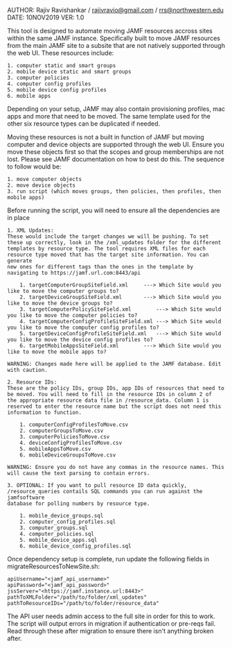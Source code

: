 AUTHOR: Rajiv Ravishankar / rajivravio@gmail.com / rrs@northwestern.edu
DATE: 10NOV2019
VER: 1.0

This tool is designed to automate moving JAMF resources accross sites within the same JAMF instance. Specifically built to move JAMF resources
from the main JAMF site to a subsite that are not natively supported through the web UI. These resources include:

 	1. computer static and smart groups
 	2. mobile device static and smart groups
 	3. computer policies
 	4. computer config profiles
 	5. mobile device config profiles
 	6. mobile apps

Depending on your setup, JAMF may also contain provisioning profiles, mac apps and more that need to be moved. The same template used for the 
other six resource types can be duplicated if needed.

Moving these resources is not a built in function of JAMF but moving computer and device objects are supported through the web UI. Ensure you 
move these objects first so that the scopes and group memberships are not lost. Please see JAMF documentation on how to best do this. The 
sequence to follow would be:

	1. move computer objects
	2. move device objects
	3. run script (which moves groups, then policies, then profiles, then mobile apps) 

Before running the script, you will need to ensure all the dependencies are in place 

	1. XML Updates:
	These would include the target changes we will be pushing. To set these up correctly, look in the /xml_updates folder for the different 
	templates by resource type. The tool requires XML files for each resource type moved that has the target site information. You can generate 
	new ones for different tags than the ones in the template by navigating to https://jamf.url.com:8443/api 

		1. targetComputerGroupSiteField.xml		---> Which Site would you like to move the computer groups to?
		2. targetDeviceGroupSiteField.xml		---> Which Site would you like to move the device groups to?
		3. targetComputerPolicySiteField.xml		---> Which Site would you like to move the computer policies to?
		4. targetComputerConfigProfileSiteField.xml	---> Which Site would you like to move the computer config profiles to?
		5. targetDeviceConfigProfileSiteField.xml	---> Which Site would you like to move the device config profiles to?
		6. targetMobileAppsSiteField.xml		---> Which Site would you like to move the mobile apps to?

	WARNING: Changes made here will be applied to the JAMF database. Edit with caution. 
	
	2. Resource IDs:
	These are the policy IDs, group IDs, app IDs of resources that need to be moved. You will need to fill in the resource IDs in column 2 of 
	the appropriate resource data file in /resource_data. Column 1 is reserved to enter the resource name but the script does not need this 
	information to function. 

		1. computerConfigProfilesToMove.csv
		2. computerGroupsToMove.csv
		3. computerPoliciesToMove.csv
		4. deviceConfigProfilesToMove.csv
		5. mobileAppsToMove.csv
		6. mobileDeviceGroupsToMove.csv

	WARNING: Ensure you do not have any commas in the resource names. This will cause the text parsing to contain errors.

	3. OPTIONAL: If you want to pull resource ID data quickly, /resource_queries contails SQL commands you can run against the jamfsoftware 
	database for polling numbers by resource type.

		1. mobile_device_groups.sql
		2. computer_config_profiles.sql
		3. computer_groups.sql
		4. computer_policies.sql
		5. mobile_device_apps.sql
		6. mobile_device_config_profiles.sql

Once dependency setup is complete, run update the following fields in migrateResourcesToNewSite.sh:

	apiUsername="<jamf_api_username>"
	apiPassword="<jamf_api_password>"
	jssServer="<https://jamf.instance.url:8443>"
	pathToXMLFolder="/path/to/folder/xml_updates"
	pathToResourceIDs="/path/to/folder/resource_data"
 
The API user needs admin access to the full site in order for this to work. The script will output errors in migration if authentication or 
pre-reqs fail. Read through these after migration to ensure there isn't anything broken after. 







